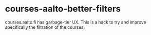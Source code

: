 # courses-aalto-better-filters

courses.aalto.fi has garbage-tier UX. This is a hack to try and improve
specifically the filtration of the courses.
